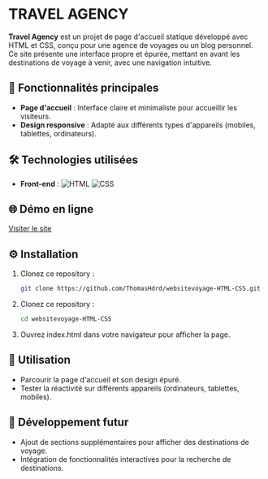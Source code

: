 # TRAVEL AGENCY

**Travel Agency** est un projet de page d'accueil statique développé avec HTML et CSS, conçu pour une agence de voyages ou un blog personnel. Ce site présente une interface propre et épurée, mettant en avant les destinations de voyage à venir, avec une navigation intuitive.

## 🚀 Fonctionnalités principales

- **Page d'accueil** : Interface claire et minimaliste pour accueillir les visiteurs.
- **Design responsive** : Adapté aux différents types d'appareils (mobiles, tablettes, ordinateurs).

## 🛠️ Technologies utilisées

- **Front-end** : ![HTML](https://img.shields.io/badge/-HTML5-E34F26?logo=html5&logoColor=fff) ![CSS](https://img.shields.io/badge/-CSS3-1572B6?logo=css3&logoColor=fff)

## 🌐 Démo en ligne

[Visiter le site](https://voyage.thomashoudard.com/)

## ⚙️ Installation

1. Clonez ce repository :
   ```bash
   git clone https://github.com/ThomasHdrd/websitevoyage-HTML-CSS.git

2. Clonez ce repository :
   ```bash
   cd websitevoyage-HTML-CSS

3. Ouvrez index.html dans votre navigateur pour afficher la page.

## 📝 Utilisation
- Parcourir la page d'accueil et son design épuré.
- Tester la réactivité sur différents appareils (ordinateurs, tablettes, mobiles).
  
## 🌱 Développement futur
- Ajout de sections supplémentaires pour afficher des destinations de voyage.
- Intégration de fonctionnalités interactives pour la recherche de destinations.
